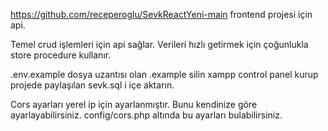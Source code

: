 https://github.com/receperoglu/SevkReactYeni-main frontend projesi için api.

Temel crud işlemleri için api sağlar.
Verileri hızlı getirmek için çoğunlukla store procedure kullanır.

.env.example dosya uzantısı olan .example silin xampp control panel kurup projede paylaşılan sevk.sql i içe aktarın.

Cors ayarları yerel ip için ayarlanmıştır.
Bunu kendinize göre ayarlayabilirsiniz.
config/cors.php altında bu ayarları bulabilirsiniz.

